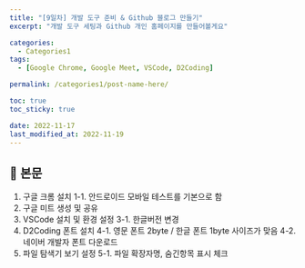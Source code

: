 ```yaml
---
title: "[9일차] 개발 도구 준비 & Github 블로그 만들기"
excerpt: "개발 도구 세팅과 Github 개인 홈페이지를 만들어볼게요"

categories:
  - Categories1
tags:
  - [Google Chrome, Google Meet, VSCode, D2Coding]

permalink: /categories1/post-name-here/

toc: true
toc_sticky: true

date: 2022-11-17
last_modified_at: 2022-11-19
---
```


## 🦥 본문

1. 구글 크롬 설치
  1-1. 안드로이드 모바일 테스트를 기본으로 함
2. 구글 미트 생성 및 공유
3. VSCode 설치 및 환경 설정
  3-1. 한글버전 변경
4. D2Coding 폰트 설치
  4-1. 영문 폰트 2byte / 한글 폰트 1byte 사이즈가 맞음
  4-2. 네이버 개발자 폰트 다운로드
5. 파일 탐색기 보기 설정
  5-1. 파일 확장자명, 숨긴항목 표시 체크
